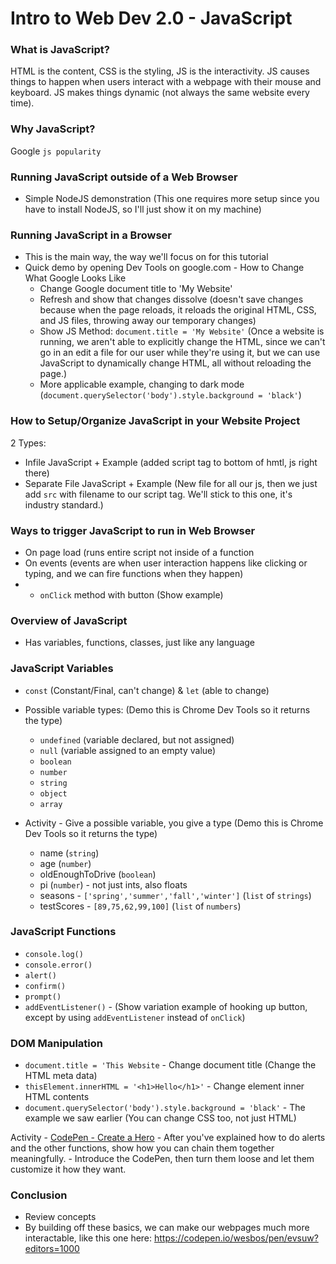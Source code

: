 # Intro to Web Dev 2.0 - JavaScript

### What is JavaScript?

HTML is the content, CSS is the styling, JS is the interactivity. JS causes things to happen when users interact with a webpage with their mouse and keyboard. JS makes things dynamic (not always the same website every time).

### Why JavaScript?

Google `js popularity`

### Running JavaScript outside of a Web Browser

- Simple NodeJS demonstration (This one requires more setup since you have to install NodeJS, so I'll just show it on my machine)

### Running JavaScript in a Browser

- This is the main way, the way we'll focus on for this tutorial
- Quick demo by opening Dev Tools on google.com - How to Change What Google Looks Like
  - Change Google document title to 'My Website'
  - Refresh and show that changes dissolve (doesn't save changes because when the page reloads, it reloads the original HTML, CSS, and JS files, throwing away our temporary changes)
  - Show JS Method: `document.title = 'My Website'` (Once a website is running, we aren't able to explicitly change the HTML, since we can't go in an edit a file for our user while they're using it, but we can use JavaScript to dynamically change HTML, all without reloading the page.)
  - More applicable example, changing to dark mode (`document.querySelector('body').style.background = 'black'`)

### How to Setup/Organize JavaScript in your Website Project

2 Types:

- Infile JavaScript + Example (added script tag to bottom of hmtl, js right there)
- Separate File JavaScript + Example (New file for all our js, then we just add `src` with filename to our script tag. We'll stick to this one, it's industry standard.)

### Ways to trigger JavaScript to run in Web Browser

- On page load (runs entire script not inside of a function
- On events (events are when user interaction happens like clicking or typing, and we can fire functions when they happen)
- - `onClick` method with button (Show example)

### Overview of JavaScript

- Has variables, functions, classes, just like any language

### JavaScript Variables

- `const` (Constant/Final, can't change) & `let` (able to change)
- Possible variable types: (Demo this is Chrome Dev Tools so it returns the type)

  - `undefined` (variable declared, but not assigned)
  - `null` (variable assigned to an empty value)
  - `boolean`
  - `number`
  - `string`
  - `object`
  - `array`

- Activity - Give a possible variable, you give a type (Demo this is Chrome Dev Tools so it returns the type)
  - name (`string`)
  - age (`number`)
  - oldEnoughToDrive (`boolean`)
  - pi (`number`) - not just ints, also floats
  - seasons - `['spring','summer','fall','winter']` (`list` of `strings`)
  - testScores - `[89,75,62,99,100]` (`list` of `numbers`)

### JavaScript Functions

- `console.log()`
- `console.error()`
- `alert()`
- `confirm()`
- `prompt()`
- `addEventListener()` - (Show variation example of hooking up button, except by using `addEventListener` instead of `onClick`)

### DOM Manipulation

- `document.title = 'This Website` - Change document title (Change the HTML meta data)
- `thisElement.innerHTML = '<h1>Hello</h1>'` - Change element inner HTML contents
- `document.querySelector('body').style.background = 'black'` - The example we saw earlier (You can change CSS too, not just HTML)

Activity - [CodePen - Create a Hero](https://codepen.io/brighambandersen/pen/QWgZgMx) - After you've explained how to do alerts and the other functions, show how you can chain them together meaningfully. - Introduce the CodePen, then turn them loose and let them customize it how they want.

### Conclusion

- Review concepts
- By building off these basics, we can make our webpages much more interactable, like this one here: https://codepen.io/wesbos/pen/evsuw?editors=1000
